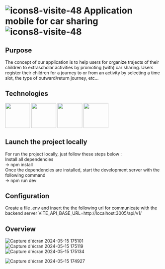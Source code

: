 # ![icons8-visite-48](https://github.com/mathieu-Glt/app-mobile-covoit_nestjs/assets/84771497/bde870b4-f3d0-4a6d-9fcb-96ca8169e140) Application mobile for car sharing ![icons8-visite-48](https://github.com/mathieu-Glt/app-mobile-covoit_nestjs/assets/84771497/bde870b4-f3d0-4a6d-9fcb-96ca8169e140)

## Purpose 
The concept of our application is to help users for organize trajects of their children to extrascholar activities by promoting (with) car sharing. Users register their children for a journey to or from an activity by selecting a time slot, the type of outward/return journey, etc...

## Technologies 
<img src="https://upload.wikimedia.org/wikipedia/commons/thumb/f/f1/Vitejs-logo.svg/2078px-Vitejs-logo.svg.png" width="80" />
<img src="https://cdn.worldvectorlogo.com/logos/react-1.svg" width="80" />
<img src="https://upload.wikimedia.org/wikipedia/commons/thumb/d/d1/Ionic_Logo.svg/2560px-Ionic_Logo.svg.png" width="80" />
<img src="https://www.cypress.io/cypress_logo_social.png" width="80" />

## Launch the project locally
For run the project locally, just follow these steps below : <br>
Install all dependencies<br>
  -> npm install<br>
Once the dependencies are installed, start the development server with the following command<br>
  -> npm run dev

## Configuration 
Create a file .env and insert the the following url for communicate with the backend server 
VITE_API_BASE_URL=http://localhost:3005/api/v1/ 

## Overview 

![Capture d'écran 2024-05-15 175101](https://github.com/mathieu-Glt/app-mobile-covoit_nestjs/assets/84771497/702fbd83-193d-427c-82fd-9f61190a4c4c) ![Capture d'écran 2024-05-15 175119](https://github.com/mathieu-Glt/app-mobile-covoit_nestjs/assets/84771497/fe99f7de-e1f6-4119-ac24-3925b03c2bc8) ![Capture d'écran 2024-05-15 175134](https://github.com/mathieu-Glt/app-mobile-covoit_nestjs/assets/84771497/f9cba0fc-ea75-415c-a8ea-af98f960c8fc)


![Capture d'écran 2024-05-15 174927](https://github.com/mathieu-Glt/app-mobile-covoit_nestjs/assets/84771497/6990c42b-f868-41da-93b0-8b8f77cf3a06)

